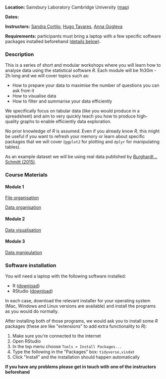 **Location:** Sainsbury Laboratory Cambridge University ([map](https://goo.gl/maps/cBHYGk9TkfK2))

**Dates:**

**Instructors:** 
[Sandra Cortijo](mailto:sandra.cortijo@slcu.cam.ac.uk), 
[Hugo Tavares](mailto:hugo.tavares@slcu.cam.ac.uk),
[Anna Gogleva](mailto:anna.gogleva@slcu.cam.ac.uk)

**Requirements:** participants must bring a laptop with a few specific software 
packages installed beforehand ([details below](#software_installation)). 


### Description

This is a series of short and modular workshops where you will learn how to analyse 
data using the statistical software _R_. 
Each module will be 1h30m - 2h long and we will cover topics such as:

- How to prepare your data to maximise the number of questions you 
can ask from it
- How to visualise data
- How to filter and summarise your data efficiently

We specifically focus on tabular data (like you would produce in a spreadsheet) 
and aim to very quickly teach you how to produce high-quality graphs to 
enable efficiently data exploration.

No prior knowledge of _R_ is assumed. Even if you already know _R_, this might 
be useful if you want to refresh your memory or learn about specific packages 
that we will cover (`ggplot2` for plotting and `dplyr` for manipulating tables).

As an example dataset we will be using real data published by 
[Burghardt .. Schmitt (2015)](https://doi.org/10.1111/nph.13799). 


### Course Materials

#### Module 1 

[File organisation](module01_data_and_files/file_organisation.md)

[Data organisation](module01_data_and_files/data_organisation.md)

#### Module 2

[Data visualisation](module02_data_viz_ggplot/start_lesson.Rmd)

#### Module 3

[Data manipulation](module03_advanced_data_manipulation_dplyr/next_lesson.Rmd)


### Software installation<a name="software_installation"></a>

You will need a laptop with the following software installed:

- R ([download](https://cran.rstudio.com/))
- RStudio ([download](https://www.rstudio.com/products/rstudio/download/#download))

In each case, download the relevant installer for your operating system (Mac, 
Windows and Linux versions are available) and install the programs as you would 
do normally.

After installing both of those programs, we would ask you to install some _R_ 
packages (these are like "extensions" to add extra functionality to _R_):

1. Make sure you're connected to the internet
2. Open RStudio
3. In the top menu choose `Tools > Install Packages...`
4. Type the following in the "Packages" box: `tidyverse,visdat`
5. Click "Install" and the installation should happen automatically

**If you have any problems please get in touch with one of the instructors 
beforehand**

